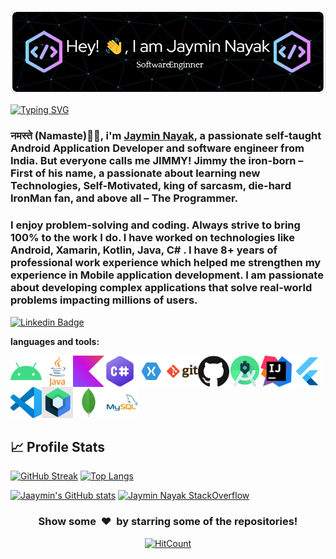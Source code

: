 ![Header](./img/jn_github_header.png)

<a href="https://git.io/typing-svg"><img src="https://readme-typing-svg.herokuapp.com?font=Fira+Code&pause=1000&color=3DDC84&random=false&width=435&lines=Android+Application+Developer;Xamarin;Self-churner;Knowledge+Seeker;Fast+Learner;The+Programmer" alt="Typing SVG" /></a>

### नमस्ते (Namaste)🙏🏻, i'm [Jaymin Nayak](https://jimmynayak.github.io/), a passionate self-taught Android Application Developer and software engineer from India. But everyone calls me JIMMY! Jimmy the iron-born – First of his name, a passionate about learning new Technologies, Self-Motivated, king of sarcasm, die-hard IronMan fan, and above all – The Programmer.

### I enjoy problem-solving and coding. Always strive to bring 100% to the work I do. I have worked on technologies like Android, Xamarin, Kotlin, Java, C# . I have 8+ years of professional work experience which helped me strengthen my experience in Mobile application development. I am passionate about developing complex applications that solve real-world problems impacting millions of users.

[![Linkedin Badge](https://img.shields.io/badge/-JimmyNayak-blue?style=flat-square&logo=Linkedin&logoColor=white&link=https://www.linkedin.com/in/jaymin-nayak/)](http://www.linkedin.com/in/jaymin-nayak)

**languages and tools:**

<img align="left" alt="Android" width="50px" src="https://raw.githubusercontent.com/github/explore/8baf984947f4d9c32006bd03fa4c51ff91aadf8d/topics/android/android.png" />
<img align="left" alt="Java" width="50px" src="https://raw.githubusercontent.com/github/explore/5b3600551e122a3277c2c5368af2ad5725ffa9a1/topics/java/java.png" />
<img align="left" alt="Kotlin" width="50px" src="https://raw.githubusercontent.com/github/explore/4479d2a2c854198cb00160f8593519c14dc3b905/topics/kotlin/kotlin.png" />
<img align="left" alt="C#" width="50px" src="https://raw.githubusercontent.com/github/explore/31ea1181d4a76262931a39ca68e0203774a69b60/topics/csharp/csharp.png" />
<img align="left" alt="Xamarin" width="50px" src="https://raw.githubusercontent.com/github/explore/80688e429a7d4ef2fca1e82350fe8e3517d3494d/topics/xamarin/xamarin.png" />
<img align="left" alt="Git" width="50px" src="https://raw.githubusercontent.com/github/explore/80688e429a7d4ef2fca1e82350fe8e3517d3494d/topics/git/git.png" />
<img align="left" alt="GitHub" width="50px" src="https://raw.githubusercontent.com/github/explore/78df643247d429f6cc873026c0622819ad797942/topics/github/github.png"/>
<img align="left" alt="Android Studio" width="50px" src="https://raw.githubusercontent.com/github/explore/44926f43f6a0d183b5965bebd1e77069ab00c26a/topics/android-studio/android-studio.png" />
<img align="left" alt="IntelliJ IDEA" width="50px" src="https://raw.githubusercontent.com/github/explore/caa262eeb858e81282d6f651d6eef1f8730b54ba/topics/intellij-idea/intellij-idea.png" />
<img align="left" alt="Flutter" width="50px" src="https://raw.githubusercontent.com/github/explore/cebd63002168a05a6a642f309227eefeccd92950/topics/flutter/flutter.png" />
<img align="left" alt="Visual Studio Code" width="50px" src="https://raw.githubusercontent.com/github/explore/80688e429a7d4ef2fca1e82350fe8e3517d3494d/topics/visual-studio-code/visual-studio-code.png" />
<img align="left" alt="Jetpack Compose" width="50px" src="https://raw.githubusercontent.com/github/explore/ae48d1ca3274c0c3a90f872e605eaef069a16771/topics/jetpack-compose/jetpack-compose.png" />
<img lign="left" alt="MongoDB" width="50px" src="https://raw.githubusercontent.com/devicons/devicon/master/icons/mongodb/mongodb-original.svg" />
<img lign="left" alt="MySQL" width="50px" src="https://raw.githubusercontent.com/devicons/devicon/master/icons/mysql/mysql-original-wordmark.svg" />

<br>

## 📈 Profile Stats

[![GitHub Streak](http://github-readme-streak-stats.herokuapp.com?user=JimmyNayak&theme=transparent&hide_border=true)](https://git.io/streak-stats) [![Top Langs](https://github-readme-stats.vercel.app/api/top-langs/?username=JimmyNayak&layout=compact&theme=transparent&hide_border=true)](https://github.com/JimmyNayak/github-readme-stats)

[![Jaaymin's GitHub stats](https://github-readme-stats.vercel.app/api?username=JimmyNayak&show_icons=true&theme=transparent&hide_border=true&hide_title=true)](https://github.com/JimmyNayak)
[![Jaymin Nayak StackOverflow](https://github-readme-stackoverflow.vercel.app/?userID=5582190&theme=dark)](https://stackoverflow.com/users/5582190/jaymin)

<div align="center">
<h3 align="center">Show some &nbsp;❤️&nbsp; by starring some of the repositories!</h3>

<!--[website]: -->

[Website]: https://jimmynayak.github.io/

[![HitCount](https://hits.dwyl.com/JimmyNayak/JimmyNayak.svg?style=flat-square&show=unique)](http://hits.dwyl.com/JimmyNayak/JimmyNayak)
